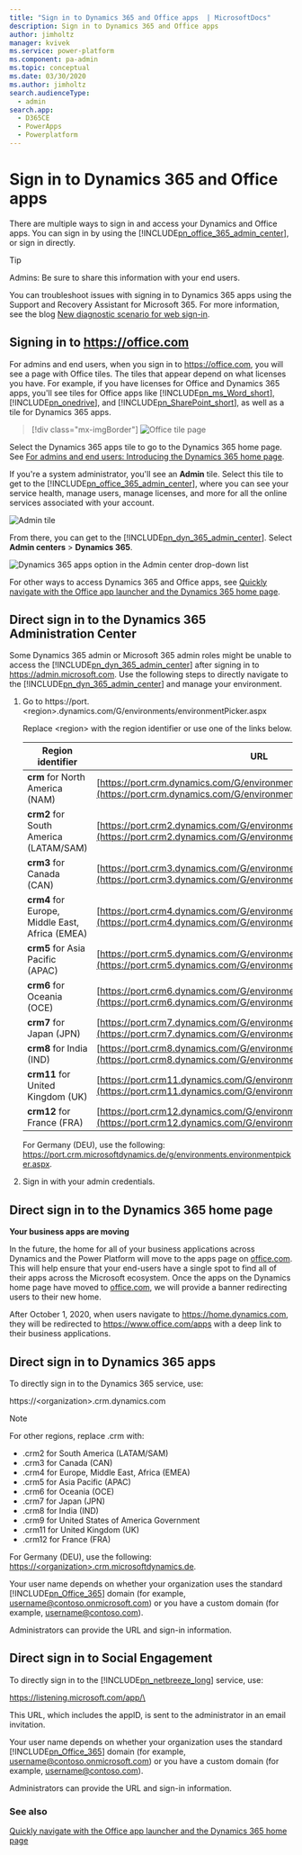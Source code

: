 ```yaml
---
title: "Sign in to Dynamics 365 and Office apps  | MicrosoftDocs"
description: Sign in to Dynamics 365 and Office apps 
author: jimholtz
manager: kvivek
ms.service: power-platform
ms.component: pa-admin
ms.topic: conceptual
ms.date: 03/30/2020
ms.author: jimholtz
search.audienceType: 
  - admin
search.app: 
  - D365CE
  - PowerApps
  - Powerplatform
---
```

# Sign in to Dynamics 365 and Office apps

There are multiple ways to sign in and access your Dynamics and Office apps. You can sign in by using the [!INCLUDE[pn_office_365_admin_center](../includes/pn-office-365-admin-center.md)], or sign in directly. 
  
> [!TIP]
> Admins: Be sure to share this information with your end users.  
> 
> You can troubleshoot issues with signing in to Dynamics 365 apps using the Support and Recovery Assistant for Microsoft 365. For more information, see the blog [New diagnostic scenario for web sign-in](https://community.dynamics.com/crm/b/dynamicscrmsupportblog/archive/2016/11/15/new-diagnostic-scenario-for-web-sign-in).  
  
<a name="BKMK_PortalSignIn"></a>   

## Signing in to https://office.com  
For admins and end users, when you sign in to https://office.com, you will see a page with Office tiles. The tiles that appear depend on what licenses you have. For example, if you have licenses for Office and Dynamics 365 apps, you'll see tiles for Office apps like [!INCLUDE[pn_ms_Word_short](../includes/pn-ms-word-short.md)], [!INCLUDE[pn_onedrive](../includes/pn-onedrive.md)], and [!INCLUDE[pn_SharePoint_short](../includes/pn-sharepoint-short.md)], as well as a tile for Dynamics 365 apps.  

> [!div class="mx-imgBorder"] 
> ![Office tile page](../admin/media/office-365-welcome-page.png "Office tile page")  
  
 Select the Dynamics 365 apps tile to go to the Dynamics 365 home page. See [For admins and end users: Introducing the Dynamics 365 home page](../admin/quickly-navigate-office-365-app-launcher.md#BKMK_IntroD365HomePage).  
  
 If you're a system administrator, you'll see an **Admin** tile. Select this tile to get to the [!INCLUDE[pn_office_365_admin_center](../includes/pn-office-365-admin-center.md)], where you can see your service health, manage users, manage licenses, and more for all the online services associated with your account.  
  
 ![Admin tile](../admin/media/admin-tile-office-365-welcome-page.png "Admin tile")  
  
 From there, you can get to the [!INCLUDE[pn_dyn_365_admin_center](../includes/pn-dyn-365-admin-center.md)]. Select **Admin centers** > **Dynamics 365**.  
  
 ![Dynamics 365 apps option in the Admin center drop-down list](../admin/media/click-admin-centers-dynamics-365.png "Dynamics 365 apps option in the Admin center drop-down list")  
  
 For other ways to access Dynamics 365 and Office apps, see [Quickly navigate with the Office app launcher and the Dynamics 365 home page](../admin/quickly-navigate-office-365-app-launcher.md).  
  
<a name="BKMK_DirectAdminCenter"></a>   

## Direct sign in to the Dynamics 365 Administration Center  
 Some Dynamics 365 admin or Microsoft 365 admin roles might be unable to access the [!INCLUDE[pn_dyn_365_admin_center](../includes/pn-dyn-365-admin-center.md)] after signing in to https://admin.microsoft.com. Use the following steps to directly navigate to the [!INCLUDE[pn_dyn_365_admin_center](../includes/pn-dyn-365-admin-center.md)] and manage your environment.  
  
1. Go to https://port.\<region>.dynamics.com/G/environments/environmentPicker.aspx  
  
    Replace \<region> with the region identifier or use one of the links below.  
  
   |Region identifier|URL|  
   |-----------------------|---------|  
   |**crm** for North America (NAM)|[https://port.crm.dynamics.com/G/environments/environmentPicker.aspx](https://port.crm.dynamics.com/G/environments/environmentPicker.aspx)|  
   |**crm2** for South America (LATAM/SAM)|[https://port.crm2.dynamics.com/G/environments/environmentPicker.aspx](https://port.crm2.dynamics.com/G/environments/environmentPicker.aspx)|  
   |**crm3** for Canada (CAN)|[https://port.crm3.dynamics.com/G/environments/environmentPicker.aspx](https://port.crm3.dynamics.com/G/environments/environmentPicker.aspx)|  
   |**crm4** for Europe, Middle East, Africa (EMEA)|[https://port.crm4.dynamics.com/G/environments/environmentPicker.aspx](https://port.crm4.dynamics.com/G/environments/environmentPicker.aspx)|  
   |**crm5** for Asia Pacific (APAC)|[https://port.crm5.dynamics.com/G/environments/environmentPicker.aspx](https://port.crm5.dynamics.com/G/environments/environmentPicker.aspx)|  
   |**crm6** for Oceania (OCE)|[https://port.crm6.dynamics.com/G/environments/environmentPicker.aspx](https://port.crm6.dynamics.com/G/environments/environmentPicker.aspx)|  
   |**crm7** for Japan (JPN)|[https://port.crm7.dynamics.com/G/environments/environmentPicker.aspx](https://port.crm7.dynamics.com/G/environments/environmentPicker.aspx)|  
   |**crm8** for India (IND)|[https://port.crm8.dynamics.com/G/environments/environmentPicker.aspx](https://port.crm8.dynamics.com/G/environments/environmentPicker.aspx)|  
   |**crm11** for United Kingdom (UK)|[https://port.crm11.dynamics.com/G/environments/environmentPicker.aspx](https://port.crm11.dynamics.com/G/environments/environmentPicker.aspx)|  
   |**crm12** for France (FRA)|[https://port.crm12.dynamics.com/G/environments/environmentPicker.aspx](https://port.crm12.dynamics.com/G/environments/environmentPicker.aspx)|  
  
    For Germany (DEU), use the following: https://port.crm.microsoftdynamics.de/g/environments.environmentpicker.aspx.  
  
2. Sign in with your admin credentials.  
  
<a name="BKMK_DirectHomePage"></a>   

## Direct sign in to the Dynamics 365 home page  
**Your business apps are moving**

In the future, the home for all of your business applications across Dynamics and the Power Platform will move to the apps page on [office.com](https://office.com/apps). This will help ensure that your end-users have a single spot to find all of their apps across the Microsoft ecosystem. Once the apps on the Dynamics home page have
moved to [office.com](https://office.com/apps), we will provide a banner redirecting users to their new home.

After October 1, 2020, when users navigate to https://home.dynamics.com, they will be redirected to https://www.office.com/apps with a deep link to their business applications.
  
<a name="BKMK_directsignin"></a>   

## Direct sign in to Dynamics 365 apps 
 To directly sign in to the Dynamics 365 service, use:  
  
 https://\<organization>.crm.dynamics.com  
  
> [!NOTE]
>  For other regions, replace .crm with:  
>   
> -   .crm2 for South America (LATAM/SAM)  
> -   .crm3 for Canada (CAN)  
> -   .crm4 for Europe, Middle East, Africa (EMEA)  
> -   .crm5 for Asia Pacific (APAC)  
> -   .crm6 for Oceania (OCE)  
> -   .crm7 for Japan (JPN)  
> -   .crm8 for India (IND)  
> -   .crm9 for United States of America Government  
> -   .crm11 for United Kingdom (UK)  
> -   .crm12 for France (FRA)
  
 For Germany (DEU), use the following: [https://\<organization>.crm.microsoftdynamics.de](https://<organization>.crm.microsoftdynamics.de).  
  
 Your user name depends on whether your organization uses the standard [!INCLUDE[pn_Office_365](../includes/pn-office-365.md)] domain (for example, username@contoso.onmicrosoft.com) or you have a custom domain (for example, username@contoso.com).  
  
 Administrators can provide the URL and sign-in information.  
  
<a name="BKMK_social"></a>   
## Direct sign in to Social Engagement  
 To directly sign in to the [!INCLUDE[pn_netbreeze_long](../includes/pn-social-engagement-long.md)] service, use:  
  
 https://listening.microsoft.com/app/\<appID>  
  
 This URL, which includes the appID, is sent to the administrator in an email invitation.  
  
 Your user name depends on whether your organization uses the standard [!INCLUDE[pn_Office_365](../includes/pn-office-365.md)] domain (for example, username@contoso.onmicrosoft.com) or you have a custom domain (for example, username@contoso.com).  
  
 Administrators can provide the URL and sign-in information.  
  
### See also  
 [Quickly navigate with the Office app launcher and the Dynamics 365 home page](../admin/quickly-navigate-office-365-app-launcher.md)   
